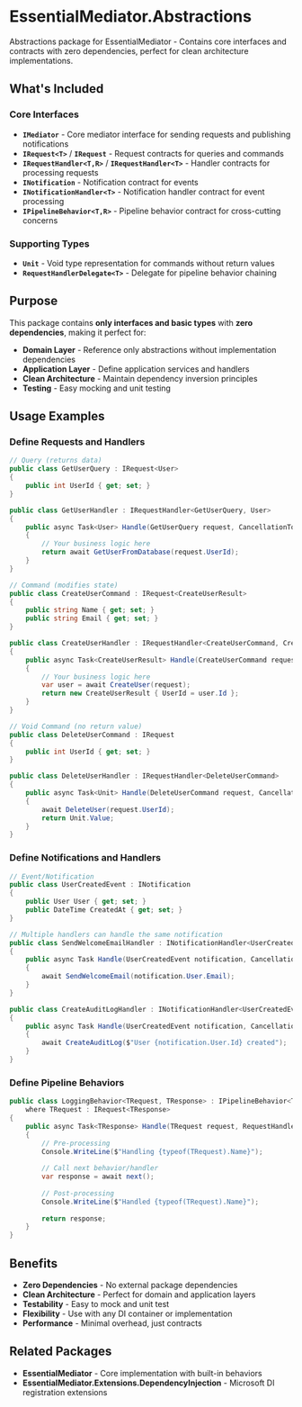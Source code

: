 # EssentialMediator.Abstractions

Abstractions package for EssentialMediator - Contains core interfaces and contracts with zero dependencies, perfect for clean architecture implementations.

## What's Included

### Core Interfaces
- **`IMediator`** - Core mediator interface for sending requests and publishing notifications
- **`IRequest<T>`** / **`IRequest`** - Request contracts for queries and commands
- **`IRequestHandler<T,R>`** / **`IRequestHandler<T>`** - Handler contracts for processing requests
- **`INotification`** - Notification contract for events
- **`INotificationHandler<T>`** - Notification handler contract for event processing
- **`IPipelineBehavior<T,R>`** - Pipeline behavior contract for cross-cutting concerns

### Supporting Types
- **`Unit`** - Void type representation for commands without return values
- **`RequestHandlerDelegate<T>`** - Delegate for pipeline behavior chaining

## Purpose

This package contains **only interfaces and basic types** with **zero dependencies**, making it perfect for:

- **Domain Layer** - Reference only abstractions without implementation dependencies
- **Application Layer** - Define application services and handlers
- **Clean Architecture** - Maintain dependency inversion principles
- **Testing** - Easy mocking and unit testing

## Usage Examples

### Define Requests and Handlers

```csharp
// Query (returns data)
public class GetUserQuery : IRequest<User>
{
    public int UserId { get; set; }
}

public class GetUserHandler : IRequestHandler<GetUserQuery, User>
{
    public async Task<User> Handle(GetUserQuery request, CancellationToken cancellationToken)
    {
        // Your business logic here
        return await GetUserFromDatabase(request.UserId);
    }
}

// Command (modifies state)
public class CreateUserCommand : IRequest<CreateUserResult>
{
    public string Name { get; set; }
    public string Email { get; set; }
}

public class CreateUserHandler : IRequestHandler<CreateUserCommand, CreateUserResult>
{
    public async Task<CreateUserResult> Handle(CreateUserCommand request, CancellationToken cancellationToken)
    {
        // Your business logic here
        var user = await CreateUser(request);
        return new CreateUserResult { UserId = user.Id };
    }
}

// Void Command (no return value)
public class DeleteUserCommand : IRequest
{
    public int UserId { get; set; }
}

public class DeleteUserHandler : IRequestHandler<DeleteUserCommand>
{
    public async Task<Unit> Handle(DeleteUserCommand request, CancellationToken cancellationToken)
    {
        await DeleteUser(request.UserId);
        return Unit.Value;
    }
}
```

### Define Notifications and Handlers

```csharp
// Event/Notification
public class UserCreatedEvent : INotification
{
    public User User { get; set; }
    public DateTime CreatedAt { get; set; }
}

// Multiple handlers can handle the same notification
public class SendWelcomeEmailHandler : INotificationHandler<UserCreatedEvent>
{
    public async Task Handle(UserCreatedEvent notification, CancellationToken cancellationToken)
    {
        await SendWelcomeEmail(notification.User.Email);
    }
}

public class CreateAuditLogHandler : INotificationHandler<UserCreatedEvent>
{
    public async Task Handle(UserCreatedEvent notification, CancellationToken cancellationToken)
    {
        await CreateAuditLog($"User {notification.User.Id} created");
    }
}
```

### Define Pipeline Behaviors

```csharp
public class LoggingBehavior<TRequest, TResponse> : IPipelineBehavior<TRequest, TResponse>
    where TRequest : IRequest<TResponse>
{
    public async Task<TResponse> Handle(TRequest request, RequestHandlerDelegate<TResponse> next, CancellationToken cancellationToken)
    {
        // Pre-processing
        Console.WriteLine($"Handling {typeof(TRequest).Name}");
        
        // Call next behavior/handler
        var response = await next();
        
        // Post-processing
        Console.WriteLine($"Handled {typeof(TRequest).Name}");
        
        return response;
    }
}
```

## Benefits

- **Zero Dependencies** - No external package dependencies
- **Clean Architecture** - Perfect for domain and application layers
- **Testability** - Easy to mock and unit test
- **Flexibility** - Use with any DI container or implementation
- **Performance** - Minimal overhead, just contracts

## Related Packages

- **EssentialMediator** - Core implementation with built-in behaviors
- **EssentialMediator.Extensions.DependencyInjection** - Microsoft DI registration extensions
